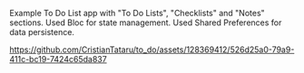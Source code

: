 Example To Do List app with "To Do Lists", "Checklists" and "Notes" sections.
Used Bloc for state management.
Used Shared Preferences for data persistence.


https://github.com/CristianTataru/to_do/assets/128369412/526d25a0-79a9-411c-bc19-7424c65da837

